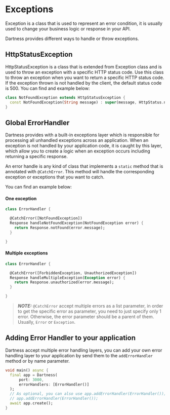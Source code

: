 # Exceptions

Exception is a class that is used to represent an error condition, it is usually used to change your business logic
or response in your API.

Dartness provides different ways to handle or throw exceptions.

## HttpStatusException

HttpStatusException is a class that is extended from Exception class and is used to throw an exception with a specific
HTTP status code. Use this class to throw an exception when you want to return a specific HTTP status code. If the
exception thrown is not handled by the client, the default status code is 500. You can find and example below:

```dart
class NotFoundException extends HttpStatusException {
  const NotFoundException(String message) : super(message, HttpStatus.notFound);
}
```

## Global ErrorHandler

Dartness provides with a built-in exceptions layer which is responsible for processing all unhandled exceptions across
an
application. When an exception is not handled by your application code, it is caught by this layer, which allow you to
create a logic when an exception occurs including returning a specific response.

An error handle is any kind of class that implements a `static` method that is annotated with `@CatchError`. This method
will handle the corresponding exception or exceptions that you want to catch.

You can find an example below:

#### One exception

```dart
class ErrorHandler {

  @CatchError([NotFoundException])
  Response handleNotFoundException(NotFoundException error) {
    return Response.notFound(error.message);
  }

}
```

#### Multiple exceptions

```dart 
class ErrorHandler {

  @CatchError([ForbiddenException, UnauthorizedException])
  Response handleMultipleException(Exception error) {
    return Response.unauthorized(error.message);
  }

}
```

> **_NOTE:_** `@CatchError` accept multiple errors as a list parameter, in order to get the specific error as parameter,
> you need to just specify only 1 error. Otherwise, the error parameter should be a parent of them. Usually, `Error` or
> `Exception`.

## Adding Error Handler to your application

Dartness accept multiple error handling layers, you can add your own error handling layer to your application by
send them to the `addErrorHandler` method or by name parameter.

```dart
void main() async {
  final app = Dartness(
      port: 3000,
      errorHandlers: [ErrorHandler()]
  );
  // As optional, you can also use app.addErrorHandler(ErrorHandler());
  // app.addErrorHandler(ErrorHandler());
  await app.create();
}
```